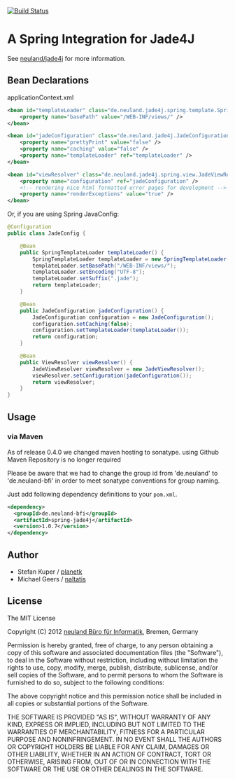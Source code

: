 [![Build Status](https://secure.travis-ci.org/neuland/spring-jade4j.png?branch=master)](http://travis-ci.org/neuland/spring-jade4j)

# A Spring Integration for Jade4J

See [neuland/jade4j](https://github.com/neuland/jade4j) for more information.

## Bean Declarations

applicationContext.xml

```xml
<bean id="templateLoader" class="de.neuland.jade4j.spring.template.SpringTemplateLoader">
	<property name="basePath" value="/WEB-INF/views/" />
</bean>

<bean id="jadeConfiguration" class="de.neuland.jade4j.JadeConfiguration">
	<property name="prettyPrint" value="false" />
	<property name="caching" value="false" />
	<property name="templateLoader" ref="templateLoader" />
</bean>

<bean id="viewResolver" class="de.neuland.jade4j.spring.view.JadeViewResolver">
	<property name="configuration" ref="jadeConfiguration" />
	<!-- rendering nice html formatted error pages for development -->
	<property name="renderExceptions" value="true" />
</bean>
```
Or, if you are using Spring JavaConfig:

```java
@Configuration
public class JadeConfig {

	@Bean
	public SpringTemplateLoader templateLoader() {
		SpringTemplateLoader templateLoader = new SpringTemplateLoader();
		templateLoader.setBasePath("/WEB-INF/views/");
		templateLoader.setEncoding("UTF-8");
		templateLoader.setSuffix(".jade");
		return templateLoader;
	}

	@Bean
	public JadeConfiguration jadeConfiguration() {
		JadeConfiguration configuration = new JadeConfiguration();
		configuration.setCaching(false);
		configuration.setTemplateLoader(templateLoader());
		return configuration;
	}

	@Bean
	public ViewResolver viewResolver() {
		JadeViewResolver viewResolver = new JadeViewResolver();
		viewResolver.setConfiguration(jadeConfiguration());
		return viewResolver;
	}
}
```

## Usage

### via Maven

As of release 0.4.0 we changed maven hosting to sonatype. using Github Maven Repository is no longer required

Please be aware that we had to change the group id from 'de.neuland' to 'de.neuland-bfi' in order to meet sonatype conventions for group naming.

Just add following dependency definitions to your `pom.xml`.

```xml
<dependency>
  <groupId>de.neuland-bfi</groupId>
  <artifactId>spring-jade4j</artifactId>
  <version>1.0.7</version>
</dependency>
```

## Author

- Stefan Kuper / [planetk](https://github.com/planetk)
- Michael Geers / [naltatis](https://github.com/naltatis)

## License

The MIT License

Copyright (C) 2012 [neuland Büro für Informatik](http://www.neuland-bfi.de/), Bremen, Germany

Permission is hereby granted, free of charge, to any person obtaining a copy of this software and associated documentation files (the "Software"), to deal in the Software without restriction, including without limitation the rights to use, copy, modify, merge, publish, distribute, sublicense, and/or sell copies of the Software, and to permit persons to whom the Software is furnished to do so, subject to the following conditions:

The above copyright notice and this permission notice shall be included in all copies or substantial portions of the Software.

THE SOFTWARE IS PROVIDED "AS IS", WITHOUT WARRANTY OF ANY KIND, EXPRESS OR IMPLIED, INCLUDING BUT NOT LIMITED TO THE WARRANTIES OF MERCHANTABILITY, FITNESS FOR A PARTICULAR PURPOSE AND NONINFRINGEMENT. IN NO EVENT SHALL THE AUTHORS OR COPYRIGHT HOLDERS BE LIABLE FOR ANY CLAIM, DAMAGES OR OTHER LIABILITY, WHETHER IN AN ACTION OF CONTRACT, TORT OR OTHERWISE, ARISING FROM, OUT OF OR IN CONNECTION WITH THE SOFTWARE OR THE USE OR OTHER DEALINGS IN THE SOFTWARE.
